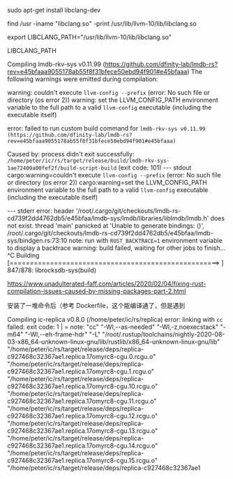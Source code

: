 sudo apt-get install libclang-dev

find /usr -iname "libclang.so" -print
/usr/lib/llvm-10/lib/libclang.so


export LIBCLANG_PATH="/usr/lib/llvm-10/lib/libclang.so"

LIBCLANG_PATH

Compiling lmdb-rkv-sys v0.11.99 (https://github.com/dfinity-lab/lmdb-rs?rev=e45bfaaa9055178ab55f8f31bfece50ebd94f901#e45bfaaa)
The following warnings were emitted during compilation:

warning: couldn't execute `llvm-config --prefix` (error: No such file or directory (os error 2))
warning: set the LLVM_CONFIG_PATH environment variable to the full path to a valid `llvm-config` executable (including the executable itself)

error: failed to run custom build command for `lmdb-rkv-sys v0.11.99 (https://github.com/dfinity-lab/lmdb-rs?rev=e45bfaaa9055178ab55f8f31bfece50ebd94f901#e45bfaaa)`

Caused by:
  process didn't exit successfully: `/home/peter/ic/rs/target/release/build/lmdb-rkv-sys-1ae72409a00fef2f/build-script-build` (exit code: 101)
  --- stdout
  cargo:warning=couldn't execute `llvm-config --prefix` (error: No such file or directory (os error 2))
  cargo:warning=set the LLVM_CONFIG_PATH environment variable to the full path to a valid `llvm-config` executable (including the executable itself)

  --- stderr
  error: header '/root/.cargo/git/checkouts/lmdb-rs-cd739f2dd4762db5/e45bfaa/lmdb-sys/lmdb/libraries/liblmdb/lmdb.h' does not exist.
  thread 'main' panicked at 'Unable to generate bindings: ()', /root/.cargo/git/checkouts/lmdb-rs-cd739f2dd4762db5/e45bfaa/lmdb-sys/bindgen.rs:73:10
  note: run with `RUST_BACKTRACE=1` environment variable to display a backtrace
warning: build failed, waiting for other jobs to finish...
^C  Building [====================================================>  ] 847/878: librocksdb-sys(build)


https://www.unadulterated-faff.com/articles/2020/02/04/fixing-rust-compilation-issues-caused-by-missing-packages-part-2.html


安装了一堆命令后（参考 Dockerfile，这个能编译通了，但是遇到 

 Compiling ic-replica v0.8.0 (/home/peter/ic/rs/replica)
error: linking with `cc` failed: exit code: 1
  |
  = note: "cc" "-Wl,--as-needed" "-Wl,-z,noexecstack" "-m64" "-Wl,--eh-frame-hdr" "-L" "/root/.rustup/toolchains/nightly-2020-08-03-x86_64-unknown-linux-gnu/lib/rustlib/x86_64-unknown-linux-gnu/lib" "/home/peter/ic/rs/target/release/deps/replica-c927468c32367ae1.replica.17omyrc8-cgu.0.rcgu.o" "/home/peter/ic/rs/target/release/deps/replica-c927468c32367ae1.replica.17omyrc8-cgu.1.rcgu.o" "/home/peter/ic/rs/target/release/deps/replica-c927468c32367ae1.replica.17omyrc8-cgu.10.rcgu.o" "/home/peter/ic/rs/target/release/deps/replica-c927468c32367ae1.replica.17omyrc8-cgu.11.rcgu.o" "/home/peter/ic/rs/target/release/deps/replica-c927468c32367ae1.replica.17omyrc8-cgu.12.rcgu.o" "/home/peter/ic/rs/target/release/deps/replica-c927468c32367ae1.replica.17omyrc8-cgu.13.rcgu.o" "/home/peter/ic/rs/target/release/deps/replica-c927468c32367ae1.replica.17omyrc8-cgu.14.rcgu.o" "/home/peter/ic/rs/target/release/deps/replica-c927468c32367ae1.replica.17omyrc8-cgu.15.rcgu.o" "/home/peter/ic/rs/target/release/deps/replica-c927468c32367ae1